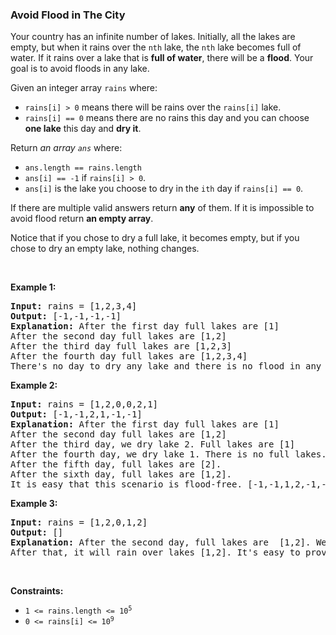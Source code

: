
<h3>Avoid Flood in The City</h3>
<div><p>Your country has an infinite number of lakes. Initially, all the lakes are empty, but when it rains over the <code>nth</code> lake, the <code>nth</code> lake becomes full of water. If it rains over a lake that is <strong>full of water</strong>, there will be a <strong>flood</strong>. Your goal is to avoid floods in any lake.</p>
<p>Given an integer array <code>rains</code> where:</p>
<ul>
<li><code>rains[i] &gt; 0</code> means there will be rains over the <code>rains[i]</code> lake.</li>
<li><code>rains[i] == 0</code> means there are no rains this day and you can choose <strong>one lake</strong> this day and <strong>dry it</strong>.</li>
</ul>
<p>Return <em>an array <code>ans</code></em> where:</p>
<ul>
<li><code>ans.length == rains.length</code></li>
<li><code>ans[i] == -1</code> if <code>rains[i] &gt; 0</code>.</li>
<li><code>ans[i]</code> is the lake you choose to dry in the <code>ith</code> day if <code>rains[i] == 0</code>.</li>
</ul>
<p>If there are multiple valid answers return <strong>any</strong> of them. If it is impossible to avoid flood return <strong>an empty array</strong>.</p>
<p>Notice that if you chose to dry a full lake, it becomes empty, but if you chose to dry an empty lake, nothing changes.</p>
<p> </p>
<p><strong>Example 1:</strong></p>
<pre><strong>Input:</strong> rains = [1,2,3,4]
<strong>Output:</strong> [-1,-1,-1,-1]
<strong>Explanation:</strong> After the first day full lakes are [1]
After the second day full lakes are [1,2]
After the third day full lakes are [1,2,3]
After the fourth day full lakes are [1,2,3,4]
There's no day to dry any lake and there is no flood in any lake.
</pre>
<p><strong>Example 2:</strong></p>
<pre><strong>Input:</strong> rains = [1,2,0,0,2,1]
<strong>Output:</strong> [-1,-1,2,1,-1,-1]
<strong>Explanation:</strong> After the first day full lakes are [1]
After the second day full lakes are [1,2]
After the third day, we dry lake 2. Full lakes are [1]
After the fourth day, we dry lake 1. There is no full lakes.
After the fifth day, full lakes are [2].
After the sixth day, full lakes are [1,2].
It is easy that this scenario is flood-free. [-1,-1,1,2,-1,-1] is another acceptable scenario.
</pre>
<p><strong>Example 3:</strong></p>
<pre><strong>Input:</strong> rains = [1,2,0,1,2]
<strong>Output:</strong> []
<strong>Explanation:</strong> After the second day, full lakes are  [1,2]. We have to dry one lake in the third day.
After that, it will rain over lakes [1,2]. It's easy to prove that no matter which lake you choose to dry in the 3rd day, the other one will flood.
</pre>
<p> </p>
<p><strong>Constraints:</strong></p>
<ul>
<li><code>1 &lt;= rains.length &lt;= 10<sup>5</sup></code></li>
<li><code>0 &lt;= rains[i] &lt;= 10<sup>9</sup></code></li>
</ul>
</div>

